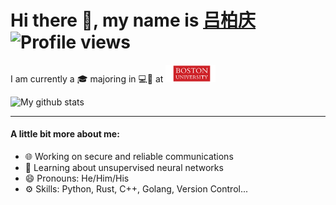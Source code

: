 # Hi there 👋, my name is [吕柏庆](https://skylantern.social) ![Profile views](https://gpvc.arturio.dev/BaiqingL)
I am currently a 🎓 majoring in 💻🔬 at <img src="https://raw.githubusercontent.com/BaiqingL/BaiqingL/master/school-banner.png" width="80">

![My github stats](https://github-readme-stats.vercel.app/api?username=BaiqingL&show_icons=true)

---
#### A little bit more about me:

* 🌐 Working on secure and reliable communications
* 🧠 Learning about unsupervised neural networks
* 😄 Pronouns: He/Him/His
* ⚙️ Skills: Python, Rust, C++, Golang, Version Control...
